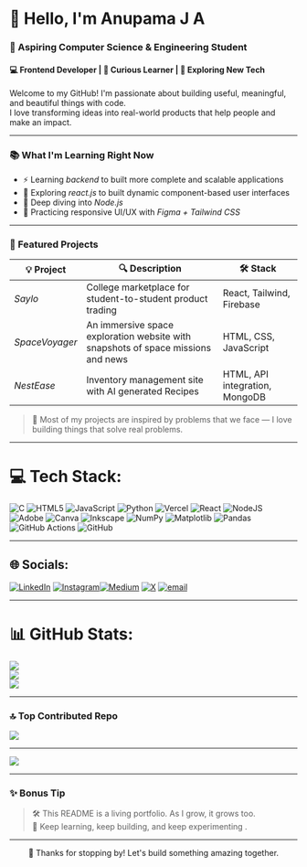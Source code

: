 # 👋 Hello, I'm Anupama J A

### 🚀 Aspiring Computer Science & Engineering Student  
#### 💻 Frontend Developer | 🧠 Curious Learner | 🌱 Exploring New Tech

Welcome to my GitHub! I'm passionate about building useful, meaningful, and beautiful things with code.  
I love transforming ideas into real-world products that help people and make an impact.

---

### 📚 What I'm Learning Right Now

- ⚡ Learning *backend* to built more complete and scalable applications
- 🔧 Exploring *react.js* to built dynamic component-based user interfaces
- 🧠 Deep diving into *Node.js*  
- 🎨 Practicing responsive UI/UX with *Figma + Tailwind CSS*  

---


### 🚀 Featured Projects

| 💡 Project | 🔍 Description | 🛠 Stack |
|-----------|----------------|----------|
| *Saylo* | College marketplace for student-to-student product trading | React, Tailwind, Firebase |
| *SpaceVoyager* | An immersive space exploration website with snapshots of space missions and news | HTML, CSS, JavaScript |
| *NestEase* | Inventory management site with AI generated Recipes  | HTML, API integration, MongoDB |

> 💬 Most of my projects are inspired by problems that we face — I love building things that solve real  problems.

---

# 💻 Tech Stack:
![C](https://img.shields.io/badge/c-%2300599C.svg?style=for-the-badge&logo=c&logoColor=white) ![HTML5](https://img.shields.io/badge/html5-%23E34F26.svg?style=for-the-badge&logo=html5&logoColor=white) ![JavaScript](https://img.shields.io/badge/javascript-%23323330.svg?style=for-the-badge&logo=javascript&logoColor=%23F7DF1E) ![Python](https://img.shields.io/badge/python-3670A0?style=for-the-badge&logo=python&logoColor=ffdd54) ![Vercel](https://img.shields.io/badge/vercel-%23000000.svg?style=for-the-badge&logo=vercel&logoColor=white) ![React](https://img.shields.io/badge/react-%2320232a.svg?style=for-the-badge&logo=react&logoColor=%2361DAFB) ![NodeJS](https://img.shields.io/badge/node.js-6DA55F?style=for-the-badge&logo=node.js&logoColor=white) ![Adobe](https://img.shields.io/badge/adobe-%23FF0000.svg?style=for-the-badge&logo=adobe&logoColor=white) ![Canva](https://img.shields.io/badge/Canva-%2300C4CC.svg?style=for-the-badge&logo=Canva&logoColor=white) ![Inkscape](https://img.shields.io/badge/Inkscape-e0e0e0?style=for-the-badge&logo=inkscape&logoColor=080A13) ![NumPy](https://img.shields.io/badge/numpy-%23013243.svg?style=for-the-badge&logo=numpy&logoColor=white) ![Matplotlib](https://img.shields.io/badge/Matplotlib-%23ffffff.svg?style=for-the-badge&logo=Matplotlib&logoColor=black) ![Pandas](https://img.shields.io/badge/pandas-%23150458.svg?style=for-the-badge&logo=pandas&logoColor=white) ![GitHub Actions](https://img.shields.io/badge/github%20actions-%232671E5.svg?style=for-the-badge&logo=githubactions&logoColor=white) ![GitHub](https://img.shields.io/badge/github-%23121011.svg?style=for-the-badge&logo=github&logoColor=white)

---

## 🌐 Socials:
[![LinkedIn](https://img.shields.io/badge/LinkedIn-%230077B5.svg?logo=linkedin&logoColor=white)](https://www.linkedin.com/in/anupamaja/)  [![Instagram](https://img.shields.io/badge/Instagram-%23E4405F.svg?logo=Instagram&logoColor=white)](https://www.instagram.com/_.anu.pamaa._/)[![Medium](https://img.shields.io/badge/Medium-12100E?logo=medium&logoColor=white)](https://medium.com/@anupamaja) [![X](https://img.shields.io/badge/X-black.svg?logo=X&logoColor=white)](https://x.com/Anupama_JA) [![email](https://img.shields.io/badge/Email-D14836?logo=gmail&logoColor=white)](mailto:anupamampt@gmail.com) 



---

# 📊 GitHub Stats:
![](https://github-readme-stats.vercel.app/api?username=ANUPAMA-JA29&theme=react&hide_border=true&include_all_commits=false&count_private=false)<br/>
![](https://nirzak-streak-stats.vercel.app/?user=ANUPAMA-JA29&theme=react&hide_border=true)<br/>
![](https://github-readme-stats.vercel.app/api/top-langs/?username=ANUPAMA-JA29&theme=react&hide_border=true&include_all_commits=false&count_private=false&layout=compact)


---
### 🔝 Top Contributed Repo
![](https://github-contributor-stats.vercel.app/api?username=ANUPAMA-JA29&limit=5&theme=gruvbox_light&combine_all_yearly_contributions=true)

---
[![](https://visitcount.itsvg.in/api?id=ANUPAMA-JA29&icon=0&color=0)](https://visitcount.itsvg.in)

---
### ✨ Bonus Tip

> 🛠 This README is a living portfolio. As I grow, it grows too.  
> 🧪 Keep learning, keep building, and keep experimenting .

---

<p align="center">
  🚀 Thanks for stopping by! Let's build something amazing together.
</p>
